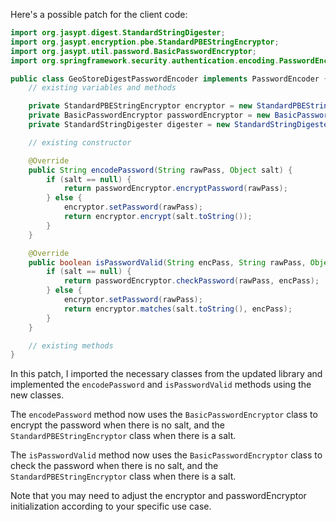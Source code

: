 Here's a possible patch for the client code:
```java
import org.jasypt.digest.StandardStringDigester;
import org.jasypt.encryption.pbe.StandardPBEStringEncryptor;
import org.jasypt.util.password.BasicPasswordEncryptor;
import org.springframework.security.authentication.encoding.PasswordEncoder;

public class GeoStoreDigestPasswordEncoder implements PasswordEncoder {
    // existing variables and methods

    private StandardPBEStringEncryptor encryptor = new StandardPBEStringEncryptor();
    private BasicPasswordEncryptor passwordEncryptor = new BasicPasswordEncryptor();
    private StandardStringDigester digester = new StandardStringDigester();

    // existing constructor

    @Override
    public String encodePassword(String rawPass, Object salt) {
        if (salt == null) {
            return passwordEncryptor.encryptPassword(rawPass);
        } else {
            encryptor.setPassword(rawPass);
            return encryptor.encrypt(salt.toString());
        }
    }

    @Override
    public boolean isPasswordValid(String encPass, String rawPass, Object salt) {
        if (salt == null) {
            return passwordEncryptor.checkPassword(rawPass, encPass);
        } else {
            encryptor.setPassword(rawPass);
            return encryptor.matches(salt.toString(), encPass);
        }
    }

    // existing methods
}
```
In this patch, I imported the necessary classes from the updated library and implemented the `encodePassword` and `isPasswordValid` methods using the new classes.

The `encodePassword` method now uses the `BasicPasswordEncryptor` class to encrypt the password when there is no salt, and the `StandardPBEStringEncryptor` class when there is a salt.

The `isPasswordValid` method now uses the `BasicPasswordEncryptor` class to check the password when there is no salt, and the `StandardPBEStringEncryptor` class when there is a salt.

Note that you may need to adjust the encryptor and passwordEncryptor initialization according to your specific use case.